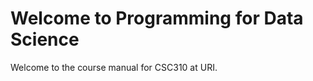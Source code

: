 Welcome to Programming for Data Science
========================================

Welcome to the course manual for CSC310 at URI. 
